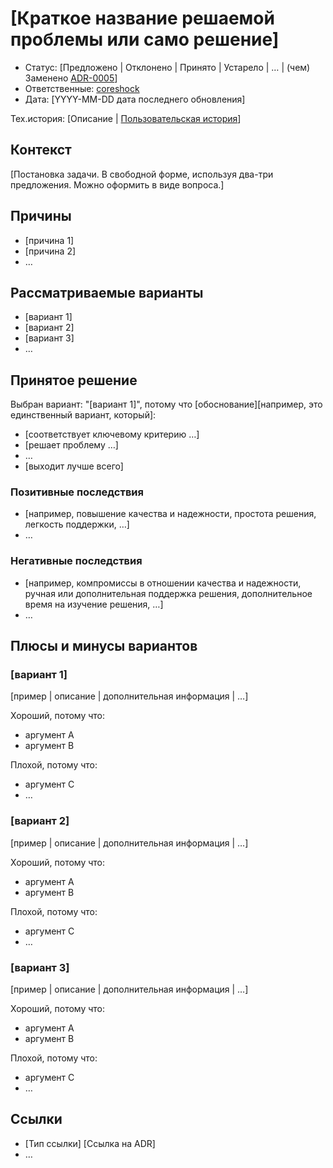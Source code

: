 # [Краткое название решаемой проблемы или само решение]

* Статус: [Предложено | Отклонено | Принято | Устарело | … | (чем) Заменено [ADR-0005](0005-example.md)] <!-- необязательно -->
* Ответственные: [coreshock](https://staff.yandex-team.ru/coreshock) <!-- необязательно -->
* Дата: [YYYY-MM-DD дата последнего обновления] <!-- необязательно -->

Тех.история: [Описание | [Пользовательская история](https://st.yandex-team.ru/VSAPPS-0000)] <!-- необязательно -->

## Контекст

[Постановка задачи. В свободной форме, используя два-три предложения. Можно оформить в виде вопроса.]

## Причины <!-- необязательно -->

* [причина 1]
* [причина 2]
* …

## Рассматриваемые варианты

* [вариант 1]
* [вариант 2]
* [вариант 3]
* …

## Принятое решение

Выбран вариант: "[вариант 1]", потому что [обоснование][например, это единственный вариант, который]:
* [соответствует ключевому критерию …]
* [решает проблему …]
* …
* [выходит лучше всего]

### Позитивные последствия <!-- необязательно -->

* [например, повышение качества и надежности, простота решения, легкость поддержки, …]
* …

### Негативные последствия <!-- необязательно -->

* [например, компромиссы в отношении качества и надежности, ручная или дополнительная поддержка решения, дополнительное время на изучение решения, …]
* …

## Плюсы и минусы вариантов <!-- необязательно -->

### [вариант 1] <!-- необязательно -->

[пример | описание | дополнительная информация | …]

Хороший, потому что:
* аргумент A
* аргумент B

Плохой, потому что:
* аргумент C
* …

### [вариант 2] <!-- необязательно -->

[пример | описание | дополнительная информация | …]

Хороший, потому что:
* аргумент A
* аргумент B

Плохой, потому что:
* аргумент C
* …

### [вариант 3] <!-- необязательно -->

[пример | описание | дополнительная информация | …]

Хороший, потому что:
* аргумент A
* аргумент B

Плохой, потому что:
* аргумент C
* …

## Ссылки <!-- необязательно -->

* [Тип ссылки] [Ссылка на ADR] <!-- Пример: Уточнено в [ADR-0005](0005-example.md) -->
* …
